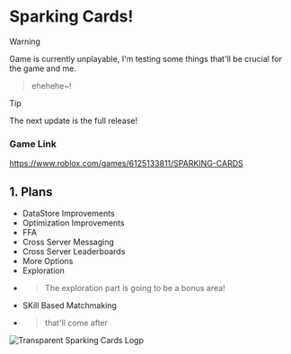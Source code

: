 # Sparking Cards!

> [!WARNING]
> Game is currently unplayable, I'm testing some things that'll be crucial for the game and me.

> ehehehe~!

> [!TIP]
> The next update is the full release!

### Game Link
https://www.roblox.com/games/6125133811/SPARKING-CARDS
## 1.  Plans
   - DataStore Improvements
   - Optimization Improvements
   - FFA
   - Cross Server Messaging
   - Cross Server Leaderboards
   - More Options
   - Exploration
   - > The exploration part is going to be a bonus area!
   - SKill Based Matchmaking
   - > that'll come after

  ![Transparent Sparking Cards Logp](https://github.com/user-attachments/assets/b27f3af9-3bd8-4433-845a-e8ac24502cb5)
